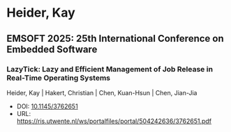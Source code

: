 # Heider, Kay

## EMSOFT 2025: 25th International Conference on Embedded Software

### LazyTick: Lazy and Efficient Management of Job Release in Real-Time Operating Systems
Heider, Kay | Hakert, Christian | Chen, Kuan-Hsun | Chen, Jian-Jia
* DOI: [10.1145/3762651](https://doi.org/10.1145/3762651)
* URL: <https://ris.utwente.nl/ws/portalfiles/portal/504242636/3762651.pdf>

